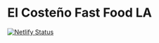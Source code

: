 # El Costeño Fast Food LA
[![Netlify Status](https://api.netlify.com/api/v1/badges/82662e82-3d73-41ea-a924-df6517f900e8/deploy-status)](https://app.netlify.com/sites/elcosteno-fast-food-la/deploys)


